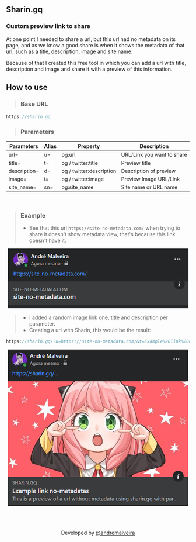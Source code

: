 ## Sharin.gq

### Custom preview link to share

At one point I needed to share a url, but this url had no metadata on its page, and as we know a good share is when it shows the metadata of that url, such as a title, description, image and site name.

Because of that I created this free tool in which you can add a url with title, description and image and share it with a preview of this information.

## How to use

> ### Base URL
```js
https://sharin.gq
```

> ### Parameters
| Parameters   | Alias  | Property                 | Description |
| ------------ | ------ | ------------------------ | ---------------------------|
| url=         | u=     | og:url                   | URL/Link you want to share
| title=       | t=     | og / twitter:title       | Preview title
| description= | d=     | og / twitter:description | Description of preview
| image=       | i=     | og / twitter:image       | Preview Image URL/Link
| site_name=   | sn=    | og:site_name             | Site name or URL name

<br/>

> ### Example
> - See that this url `https://site-no-metadata.com/` when trying to share it doesn't show metadata view, that's because this link doesn't have it.

<p align="center">
  <img src="getting-starter/src/img/no-mtdt-1.png"/>
</p>

> - I added a random image link one, title and description per parameter.
> - Creating a url with Sharin, this would be the result:
```jsx
https://sharin.gq/?u=https://site-no-metadata.com/&t=Example%20link%20no-metadatas&d=This%20is%20a%20preview%20of%20a%20url%20without %20metadata%20using%20sharin.gq%20with%20parameters&i=https%3A%2F%2Fimages4.alphacoders.com%2F118%2Fthumb-1920-1187146.jpg
```

<p align="center">
  <img src="getting-starter/src/img/mtdt-1.png"/>
</p>




<br/>
<br/>

<p align="center"> Developed by <a href="https://github.com/andremalveira">@andremalveira </a></p>